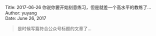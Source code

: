 Title:  2017-06-26  你说你要开始刻意练习，但是就差一个高水平的教练了...
Author: yuyang  
Date:   June 26, 2017  

> 是时候写篇符合公众号标题的文章了...
